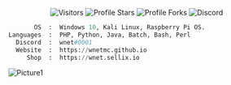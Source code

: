 <p align="center"><img src="https://gpvc.arturio.dev/wnetMC" alt="Visitors"></a>
<img src="https://img.shields.io/badge/dynamic/json?&label=Total%20Stars&color=bb2527&style=flat&style=for-the-badge&query=%24.stars&url=https://api.github-star-counter.workers.dev/user/wnetMC" alt="Profile Stars"></a>
<img src="https://img.shields.io/badge/dynamic/json?&label=Total%20Forks&color=bb2527&style=flat&style=for-the-badge&query=%24.forks&url=https://api.github-star-counter.workers.dev/user/wnetMC" alt="Profile Forks">
<img alt="Discord" src="https://img.shields.io/discord/978484691617349652">
</a>
</p>

```python
       OS  :  Windows 10, Kali Linux, Raspberry Pi OS.
Languages  :  PHP, Python, Java, Batch, Bash, Perl
  Discord  :  wnet#0001
  Website  :  https://wnetmc.github.io
     Shop  :  https://wnet.sellix.io
```

![Picture1](https://i.ibb.co/ccwMc7K/bg-2.png)

</p>
